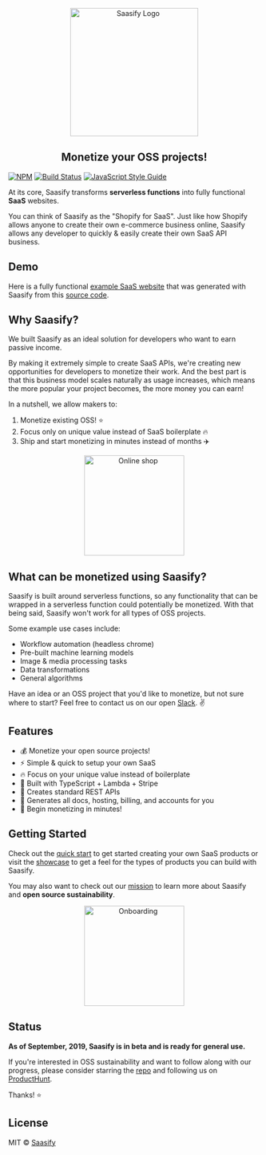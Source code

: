 <p align="center">
  <a href="https://saasify.sh" title="Saasify">
    <img src="https://saasify.sh/_media/logo.png" alt="Saasify Logo" width="256" />
  </a>
</p>

<h2 align="center" class='subtitle'>Monetize your OSS projects!</h2>

[![NPM](https://img.shields.io/npm/v/saasify.svg)](https://www.npmjs.com/package/saasify) [![Build Status](https://travis-ci.com/saasify-sh/saasify.svg?branch=master)](https://travis-ci.com/saasify-sh/saasify) [![JavaScript Style Guide](https://img.shields.io/badge/code_style-standard-brightgreen.svg)](https://standardjs.com)

At its core, Saasify transforms **serverless functions** into fully functional **SaaS** websites.

You can think of Saasify as the "Shopify for SaaS". Just like how Shopify allows anyone to create their own e-commerce business online, Saasify allows any developer to quickly & easily create their own SaaS API business.

## Demo

Here is a fully functional [example SaaS website](https://puppet-master.sh ':target=_blank') that was generated with Saasify from this [source code](https://github.com/saasify-sh/puppet-master ':target=_blank').

## Why Saasify?

We built Saasify as an ideal solution for developers who want to earn passive income.

By making it extremely simple to create SaaS APIs, we're creating new opportunities for developers to monetize their work. And the best part is that this business model scales naturally as usage increases, which means the more popular your project becomes, the more money you can earn!

In a nutshell, we allow makers to:

1. Monetize existing OSS! ⭐️
2. Focus only on unique value instead of SaaS boilerplate 🔥
3. Ship and start monetizing in minutes instead of months ✈️

<p align="center">
  <img src="https://saasify.sh/_media/undraw/business_shop.svg" alt="Online shop" width="200" />
</p>

## What can be monetized using Saasify?

Saasify is built around serverless functions, so any functionality that can be wrapped in a serverless function could potentially be monetized. With that being said, Saasify won't work for all types of OSS projects.

Some example use cases include:

- Workflow automation (headless chrome)
- Pre-built machine learning models
- Image & media processing tasks
- Data transformations
- General algorithms

Have an idea or an OSS project that you'd like to monetize, but not sure where to start? Feel free to contact us on our open [Slack](https://join.slack.com/t/saasify/shared_invite/enQtNzY3NjgyODY5OTU2LTBlNTkwYjI3ODlkOTYxOTY5MzQ3OWM0NTFmOTc5OTdjZWYwMWU2YmIyMzdkZDk0NWRlOTJiN2JmZDYzOWM1MzI). ✌️

## Features

- 💰 Monetize your open source projects!
- ⚡️️ Simple & quick to setup your own SaaS
- 🔥 Focus on your unique value instead of boilerplate
- 💯 Built with TypeScript + Lambda + Stripe
- 💎 Creates standard REST APIs
- 🤖 Generates all docs, hosting, billing, and accounts for you
- 🚀 Begin monetizing in minutes!

## Getting Started

Check out the [quick start](https://saasify.sh/#/quick-start) to get started creating your own SaaS products or visit the [showcase](https://saasify.sh/#/showcase) to get a feel for the types of products you can build with Saasify.

You may also want to check out our [mission](https://saasify.sh/#/mission) to learn more about Saasify and **open source sustainability**.

<p align="center">
  <img src="https://saasify.sh/_media/undraw/onboarding.svg" alt="Onboarding" width="200" />
</p>

## Status

**As of September, 2019, Saasify is in beta and is ready for general use.**

If you're interested in OSS sustainability and want to follow along with our progress, please consider starring the [repo](https://github.com/saasify-sh/saasify) and following us on [ProductHunt](https://www.producthunt.com/upcoming/saasify-2).

Thanks! ⭐️

## License

MIT © [Saasify](https://saasify.sh)
